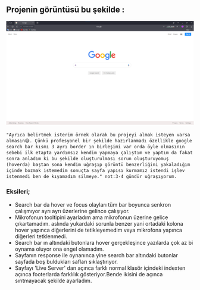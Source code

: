 Projenin görüntüsü bu şekilde :
--



![](Kodluyoruz/img/Ekran%20g%C3%B6r%C3%BCnt%C3%BCs%C3%BC%202022-09-28%20113427.png)

```
"Ayrıca belirtmek isterim örnek olarak bu projeyi almak isteyen varsa almasın😅. Çünkü profesyonel bir şekilde hazırlanmadı özellikle google search bar kısmı 3 ayrı border ın birleşimi var orda öyle olmasının sebebi ilk etapta yardımsız kendim yapmaya çalıştım ve yaptım da fakat sonra anladım ki bu şekilde oluşturulması sorun oluşturuyomuş (hoverda) baştan sona kendim uğraşıp görüntü benzerliğini yakaladığım içinde bozmak istemedim sonuçta sayfa yapısı kurmamız istendi işlev istenmedi ben de kıyamadım silmeye." not:3-4 gündür uğraşıyorum.
```

### Eksileri;
- Search bar da hover ve focus olayları tüm bar boyunca senkron çalışmıyor ayrı ayrı üzerlerine gelince çalışıyor.
- Mikrofonun tooltipini ayarladım ama mikrofonun üzerine gelice çıkartamadım. aslında yukardaki sorunla benzer yani ortadaki kolona hover yapınca diğerlerini de tetikleyemedim veya mikrofona yapınca diğerleri tetklenmedi.
- Search bar ın altındaki butonlara hover gerçekleşince yazılarda çok az bi oynama oluyor ona engel olamadım.
- Sayfanın response ile oynanınca yine search bar altındaki butonlar sayfada boş buldukları safları sıklaştırıyor.
- Sayfayı 'Live Server' dan açınca farklı normal klasör içindeki indexten açınca footerlarda farklılık gösteriyor.Bende ikisini de açınca sırıtmayacak şekilde ayarladım.